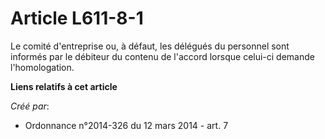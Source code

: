 # Article L611-8-1

Le comité d'entreprise ou, à défaut, les délégués du personnel sont informés par le débiteur du contenu de l'accord lorsque
celui-ci demande l'homologation.

**Liens relatifs à cet article**

_Créé par_:

  - Ordonnance n°2014-326 du 12 mars 2014 - art. 7
